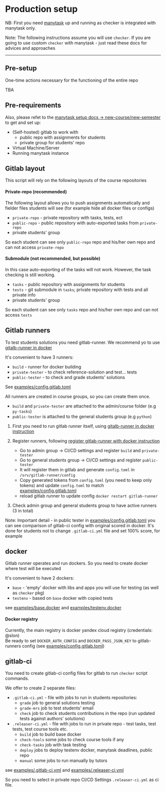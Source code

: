 # Production setup

NB: First you need [manytask](https://github.com/yandexdataschool/manytask) up and running as checker is integrated with manytask only. 


Note: The following instructions assume you will use `checker`. If you are going to use custom `checker` with manytask - just read these docs for advices and approaches  


---

## Pre-setup

One-time actions necessary for the functioning of the entire repo

TBA


## Pre-requirements 

Also, please refet to the [manytask setup docs -> new-course/new-semester](https://github.com/yandexdataschool/manytask/blob/main/docs/system_setup.md#new-course) to get and set  up:

* (Self-hosted) gitlab to work with
  * public repo with assignments for students 
  * private group for students' repo 
* Virtual Machine/Server
* Running manytask instance


## Gitlab layout

This script will rely on the following layouts of the course repositories 

#### Private-repo (recommended)

The following layout allows you to push assignments automatically and fielder files students will see (for example hide all docker files or configs)

* `private-repo` - private repository with tasks, tests, ect
* `public-repo` - public repository with auto-exported tasks from `private-repo`
* private students' group 

So each student can see only `public-repo` repo and his/her own repo and can not access `private-repo`


#### Submodule (not recommended, but possible)

In this case auto-exporting of the tasks will not work. However, the task checking is still working.  

* `tasks` - public repository with assignments for students   
* `tests` - git submodule in `tasks`; private repository with tests and all private info 
* private students' group 

So each student can see only `tasks` repo and his/her own repo and can not access `tests`


## Gitlab runners 

To test students solutions you need gitlab-runner. We recommend yo to use [gitalb-runner in docker](https://docs.gitlab.com/runner/install/docker.html)

It's convenient to have 3 runners:
* `build` - runner for docker building
* `private-tester` - to check reference-solution and test... tests
* `public-tester` - to check and grade students' solutions 

See [examples/config.gitlab.toml](../examples/config.gitlab.toml)

All runners are created in course groups, so you can create them once.
- `build` and `private-tester` are attached to the admin/course folder (e.g `py-tasks`)
- `public-tester` is attached to the general students group (e.g `python`)


1. First you need to run gitlab runner itself, using [gitalb-runner in docker instruction](https://docs.gitlab.com/runner/install/docker.html) 
 
 
2. Register runners, following [register gitlab-runner with docker instruction](https://docs.gitlab.com/runner/register/index.html#docker)
   * Go to admin group -> CI/CD settings and register `build` and `private-tester`
   * Go to general students group -> CI/CD settings and register `public-tester`
   * It will register them in gitlab and generate `config.toml` in `/srv/gitlab-runner/config` 
   * Copy generated tokens from `config.toml` (you need to keep only tokens) and update `config.toml` to match [examples/config.gitlab.toml](../examples/config.gitlab.toml)  
   * reload gitlab runner to update config `docker restart gitlab-runner`

3. Check admin group and general students group to have active runners (3 in total) 


Note: Important detail - in public tester in [examples/config.gitlab.toml](../examples/config.gitlab.toml) you can see comparison of gitlab-ci config with original scored in docker. 
It's done for students not to change `.gitlab-ci.yml` file and set 100% score, for example


## docker

Gitlab runner operates and run dockers. So you need to create docker where test will be executed 

It's convenient to have 2 dockers: 

* `base` - 'empty' docker with libs and apps you will use for testing (as well as `checker` pkg)
* `testenv` - based on `base` docker with copied tests 

see [examples/base.docker](../examples/base.docker) and  [examples/testenv.docker](../examples/testenv.docker)

#### Docker registry 

Currently, the main registry is docker yandex cloud registry (credentials: @slon)  
Be ready to set `DOCKER_AUTH_CONFIG` and `DOCKER_PASS_JSON_KEY` to gitlab-runners config (see [examples/config.gitlab.toml](../examples/config.gitlab.toml))


## gitlab-ci

You need to create gitlab-ci config files for gitlab to run `checker` script commands. 

We offer to create 2 separate files:
* `.gitlab-ci.yml` - file with jobs to run in students repositories:  
    * `grade` job to general solutions testing 
    * `grade-mrs` job to test students' email
    * `check` job to check students contributions in the repo (run updated tests against authors' solutions)
* `.releaser-ci.yml` - file with jobs to run in private repo - test tasks, test tests, test course tools etc.
    * `build` job to build base docker 
    * `check-tools` some jobs to check course tools if any
    * `check-tasks` job with task testing 
    * `deploy` jobs to deploy testenv docker, manytask deadlines, public repo 
    * `manual` some jobs to run manually by tutors  

see [examples/.gitlab-ci.yml](../examples/.gitlab-ci.yml) and  [examples/.releaser-ci.yml](../examples/.releaser-ci.yml)

So you need to select in private repo CI/CD Settings `.releaser-ci.yml` as ci file.
